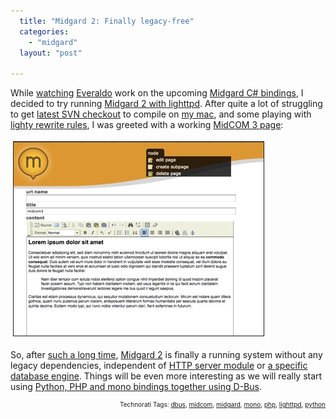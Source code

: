 ```yaml
---
  title: "Midgard 2: Finally legacy-free"
  categories: 
    - "midgard"
  layout: "post"

---
```

<p>
While <a href="http://www.flickr.com/photos/bergie/2439346766/">watching</a> <a href="http://ecanuto.blogspot.com/">Everaldo</a> work on the upcoming <a href="http://trac.midgard-project.org/browser/trunk/midgard/apis/mono">Midgard C# bindings</a>, I decided to try running <a href="http://blogs.nemein.com/people/piotras/view/1208851555.html">Midgard 2 with lighttpd</a>. After quite a lot of struggling to get <a href="http://trac.midgard-project.org/browser/trunk/midgard">latest SVN checkout</a> to compile on <a href="http://bergie.iki.fi/blog/switching-to-intel-macbook/">my mac</a>, and some playing with <a href="http://trac.lighttpd.net/trac/wiki/Docs:ModRewrite">lighty rewrite rules</a>, I was greeted with a working <a href="http://bergie.iki.fi/blog/midcom_3_at_a_glance/">MidCOM 3 page</a>:
</p><p>
<a href="/files/midcom3-on-midgard2-and-lighttpd.png"><img src="/files/midcom3-on-midgard2-and-lighttpd-tm.jpg" height="310" width="400" border="1" hspace="4" vspace="4" alt="MidCOM 3 running on Midgard 2 and lighttpd" title="MidCOM 3 running on Midgard 2 and lighttpd" /></a>
</p><p>
So, after <a href="http://www.kaktus.cc/weblog/view/4658b837d2e9075028380198a39fbc0f.html">such a long time</a>, <a href="http://blogs.nemein.com/people/piotras/view/midgard2---flexibility-rocks.html">Midgard 2</a> is finally a running system without any legacy dependencies, independent of <a href="http://blogs.nemein.com/people/piotras/view/1207923307.html">HTTP server module</a> or <a href="http://blogs.nemein.com/people/piotras/view/1178011811.html">a specific database engine</a>. Things will be even more interesting as we will really start using <a href="http://bergie.iki.fi/blog/interprocess_communications_in_midgard-d-bus_comes_to_the_web/">Python, PHP and mono bindings together using D-Bus</a>.
</p>
<p style="text-align:right;font-size:10px;">Technorati Tags: <a href="http://www.technorati.com/tag/dbus">dbus</a>, <a href="http://www.technorati.com/tag/midcom">midcom</a>, <a href="http://www.technorati.com/tag/midgard">midgard</a>, <a href="http://www.technorati.com/tag/mono">mono</a>, <a href="http://www.technorati.com/tag/php">php</a>, <a href="http://www.technorati.com/tag/lighttpd">lighttpd</a>, <a href="http://www.technorati.com/tag/python">python</a></p>